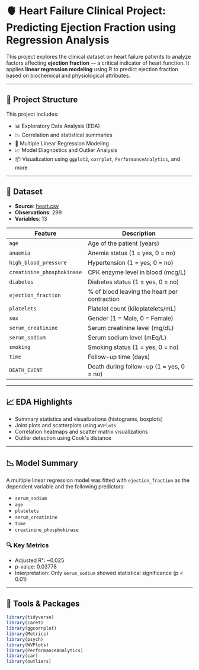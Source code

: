 # 🫀 Heart Failure Clinical Project: Predicting Ejection Fraction using Regression Analysis

This project explores the clinical dataset on heart failure patients to analyze factors affecting **ejection fraction** — a critical indicator of heart function. It applies **linear regression modeling** using R to predict ejection fraction based on biochemical and physiological attributes.

---

## 📁 Project Structure

This project includes:
- 📊 Exploratory Data Analysis (EDA)
- 📉 Correlation and statistical summaries
- 🧮 Multiple Linear Regression Modeling
- 📈 Model Diagnostics and Outlier Analysis
- 📦 Visualization using `ggplot2`, `corrplot`, `PerformanceAnalytics`, and more

---

## 📌 Dataset

- **Source**: [heart.csv](https://raw.githubusercontent.com/ABUALHUSSEIN/test/main/data/heart.csv)
- **Observations**: 299
- **Variables**: 13

| Feature                     | Description                                           |
|----------------------------|-------------------------------------------------------|
| `age`                      | Age of the patient (years)                            |
| `anaemia`                  | Anemia status (1 = yes, 0 = no)                       |
| `high_blood_pressure`      | Hypertension (1 = yes, 0 = no)                        |
| `creatinine_phosphokinase` | CPK enzyme level in blood (mcg/L)                     |
| `diabetes`                 | Diabetes status (1 = yes, 0 = no)                     |
| `ejection_fraction`        | % of blood leaving the heart per contraction          |
| `platelets`                | Platelet count (kiloplatelets/mL)                     |
| `sex`                      | Gender (1 = Male, 0 = Female)                         |
| `serum_creatinine`         | Serum creatinine level (mg/dL)                        |
| `serum_sodium`             | Serum sodium level (mEq/L)                            |
| `smoking`                  | Smoking status (1 = yes, 0 = no)                      |
| `time`                     | Follow-up time (days)                                 |
| `DEATH_EVENT`              | Death during follow-up (1 = yes, 0 = no)              |

---

## 📈 EDA Highlights

- Summary statistics and visualizations (histograms, boxplots)
- Joint plots and scatterplots using `WVPlots`
- Correlation heatmaps and scatter matrix visualizations
- Outlier detection using Cook's distance

---

## 📉 Model Summary

A multiple linear regression model was fitted with `ejection_fraction` as the dependent variable and the following predictors:

- `serum_sodium`
- `age`
- `platelets`
- `serum_creatinine`
- `time`
- `creatinine_phosphokinase`

### 🔍 Key Metrics

- Adjusted R²: ~0.025
- p-value: 0.03778
- Interpretation: Only `serum_sodium` showed statistical significance (p < 0.01)

---

## 🧪 Tools & Packages

```r
library(tidyverse)
library(caret)
library(ggcorrplot)
library(Metrics)
library(psych)
library(WVPlots)
library(PerformanceAnalytics)
library(car)
library(outliers)
